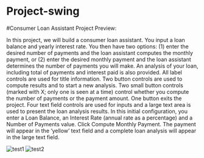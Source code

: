 # Project-swing
#Consumer Loan Assistant Project Preview:

In this project, we will build a consumer loan assistant. You input a loan balance and yearly interest
rate. You then have two options: (1) enter the desired number of payments and the loan assistant
computes the monthly payment, or (2) enter the desired monthly payment and the loan assistant
determines the number of payments you will make. An analysis of your loan, including total of
payments and interest paid is also provided.
All label controls are used for title information. Two button controls are used to compute results
and to start a new analysis. Two small button controls (marked with X; only one is seen at a time)
control whether you compute the number of payments or the payment amount. One button exits the
project. Four text field controls are used for inputs and a large text area is used to present the loan
analysis results.
In this initial configuration, you enter a Loan Balance, an Interest Rate (annual rate as a
percentage) and a Number of Payments value. Click Compute Monthly Payment. The payment
will appear in the ‘yellow’ text field and a complete loan analysis will appear in the large text
field.

![test1](https://user-images.githubusercontent.com/109060246/178210213-fbc65a43-1fd3-4217-9898-74efe98600aa.png)
![test2](https://user-images.githubusercontent.com/109060246/178210301-168954b6-6ae5-4173-a928-efc55f5c11a5.png)

